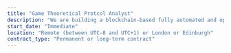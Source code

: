```yaml
---
title: "Game Theoretical Protcol Analyst"
description: "We are building a blockchain-based fully automated and open derivatives exchange and are looking for an experienced Game Theoretical Protocol Analyst."
start_date: "Immediate"
location: "Remote (between UTC-8 and UTC+1) or London or Edinburgh"
contract_type: "Permanent or long-term contract"
---
```

